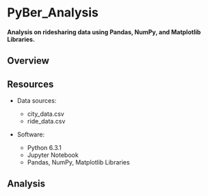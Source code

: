 # PyBer_Analysis

#### Analysis on ridesharing data using Pandas, NumPy, and Matplotlib Libraries. 

## Overview


## Resources
- Data sources:
  - city_data.csv
  - ride_data.csv

- Software:
  - Python 6.3.1
  - Jupyter Notebook
  - Pandas, NumPy, Matplotlib Libraries 

## Analysis

